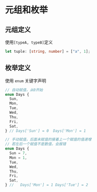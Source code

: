 # 元组和枚举

## 元组定义

使用`[typeA, typeB]`定义

```ts
let tuple: [string, number] = ["a", 1];
```

## 枚举定义

使用 `enum` 关键字声明

```ts
// 自动赋值，从0开始
enum Days {
  Sun,
  Mon,
  Tue,
  Wed,
  Thu,
  Fri,
  Sat,
} // Days['Sun'] = 0  Days['Mon'] = 1

// 手动赋值，后面未赋值的接着上一个赋值的值递增
// 若左后一个赋值不是数值，会报错
enum Days {
  Sun = 7,
  Mon = 1,
  Tue,
  Wed,
  Thu,
  Fri,
  Sat,
} //   Days['Mon'] = 1 Days['Tue'] = 2
```
